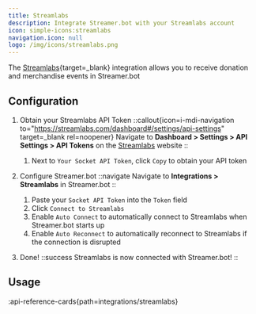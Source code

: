 ```yaml
---
title: Streamlabs
description: Integrate Streamer.bot with your Streamlabs account
icon: simple-icons:streamlabs
navigation.icon: null
logo: /img/icons/streamlabs.png
---
```


The [Streamlabs](https://streamlabs.com){target=_blank} integration allows you to receive donation and merchandise events in Streamer.bot

## Configuration

1. Obtain your Streamlabs API Token
    ::callout{icon=i-mdi-navigation to="https://streamlabs.com/dashboard#/settings/api-settings" target=_blank rel=noopener}
    Navigate to **Dashboard > Settings > API Settings > API Tokens** on the [Streamlabs](https://streamlabs.com/dashboard#/settings/api-settings) website
    ::

    1. Next to `Your Socket API Token`, click `Copy` to obtain your API token

2. Configure Streamer.bot
    ::navigate
    Navigate to **Integrations > Streamlabs** in Streamer.bot
    ::

    1. Paste your `Socket API Token` into the `Token` field
    2. Click `Connect to Streamlabs`
    2. Enable `Auto Connect` to automatically connect to Streamlabs when Streamer.bot starts up
    3. Enable `Auto Reconnect` to automatically reconnect to Streamlabs if the connection is disrupted

3. Done!
    ::success
    Streamlabs is now connected with Streamer.bot!
    ::

## Usage
:api-reference-cards{path=integrations/streamlabs}